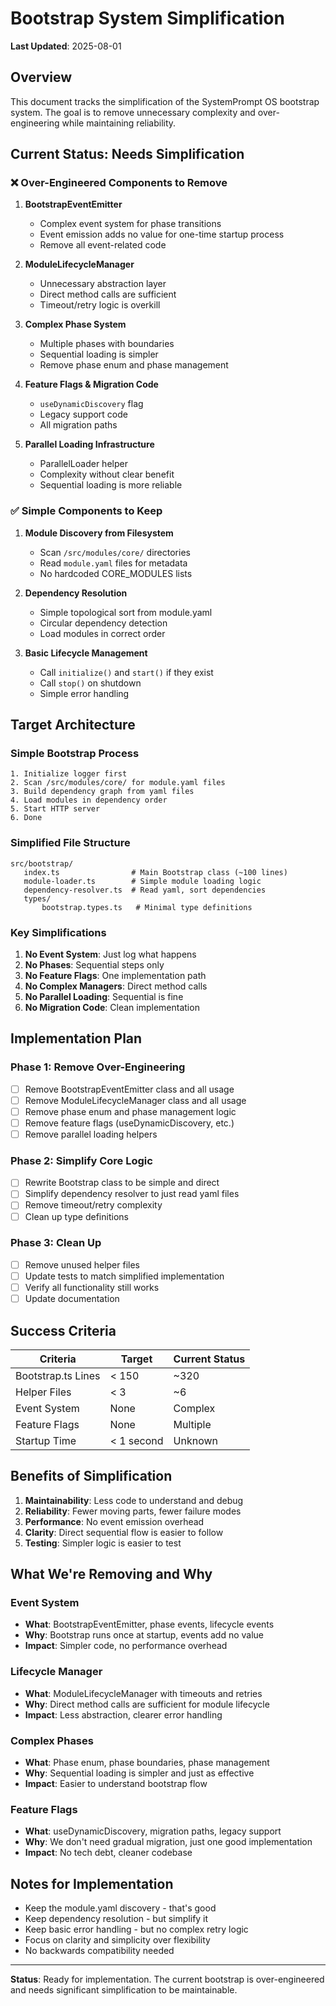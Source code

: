 # Bootstrap System Simplification

**Last Updated**: 2025-08-01

## Overview

This document tracks the simplification of the SystemPrompt OS bootstrap system. The goal is to remove unnecessary complexity and over-engineering while maintaining reliability.

## Current Status: Needs Simplification

### ❌ Over-Engineered Components to Remove

1. **BootstrapEventEmitter**
   - Complex event system for phase transitions
   - Event emission adds no value for one-time startup process
   - Remove all event-related code

2. **ModuleLifecycleManager** 
   - Unnecessary abstraction layer
   - Direct method calls are sufficient
   - Timeout/retry logic is overkill

3. **Complex Phase System**
   - Multiple phases with boundaries
   - Sequential loading is simpler
   - Remove phase enum and phase management

4. **Feature Flags & Migration Code**
   - `useDynamicDiscovery` flag
   - Legacy support code
   - All migration paths

5. **Parallel Loading Infrastructure**
   - ParallelLoader helper
   - Complexity without clear benefit
   - Sequential loading is more reliable

### ✅ Simple Components to Keep

1. **Module Discovery from Filesystem**
   - Scan `/src/modules/core/` directories
   - Read `module.yaml` files for metadata
   - No hardcoded CORE_MODULES lists

2. **Dependency Resolution**
   - Simple topological sort from module.yaml
   - Circular dependency detection
   - Load modules in correct order

3. **Basic Lifecycle Management**
   - Call `initialize()` and `start()` if they exist
   - Call `stop()` on shutdown
   - Simple error handling

## Target Architecture

### Simple Bootstrap Process
```
1. Initialize logger first
2. Scan /src/modules/core/ for module.yaml files
3. Build dependency graph from yaml files
4. Load modules in dependency order
5. Start HTTP server
6. Done
```

### Simplified File Structure
```
src/bootstrap/
   index.ts                # Main Bootstrap class (~100 lines)
   module-loader.ts        # Simple module loading logic
   dependency-resolver.ts  # Read yaml, sort dependencies
   types/
       bootstrap.types.ts   # Minimal type definitions
```

### Key Simplifications

1. **No Event System**: Just log what happens
2. **No Phases**: Sequential steps only
3. **No Feature Flags**: One implementation path
4. **No Complex Managers**: Direct method calls
5. **No Parallel Loading**: Sequential is fine
6. **No Migration Code**: Clean implementation

## Implementation Plan

### Phase 1: Remove Over-Engineering
- [ ] Remove BootstrapEventEmitter class and all usage
- [ ] Remove ModuleLifecycleManager class and all usage  
- [ ] Remove phase enum and phase management logic
- [ ] Remove feature flags (useDynamicDiscovery, etc.)
- [ ] Remove parallel loading helpers

### Phase 2: Simplify Core Logic
- [ ] Rewrite Bootstrap class to be simple and direct
- [ ] Simplify dependency resolver to just read yaml files
- [ ] Remove timeout/retry complexity
- [ ] Clean up type definitions

### Phase 3: Clean Up
- [ ] Remove unused helper files
- [ ] Update tests to match simplified implementation
- [ ] Verify all functionality still works
- [ ] Update documentation

## Success Criteria

| Criteria | Target | Current Status |
|----------|---------|----------------|
| Bootstrap.ts Lines | < 150 | ~320 |
| Helper Files | < 3 | ~6 |
| Event System | None | Complex |
| Feature Flags | None | Multiple |
| Startup Time | < 1 second | Unknown |

## Benefits of Simplification

1. **Maintainability**: Less code to understand and debug
2. **Reliability**: Fewer moving parts, fewer failure modes  
3. **Performance**: No event emission overhead
4. **Clarity**: Direct sequential flow is easier to follow
5. **Testing**: Simpler logic is easier to test

## What We're Removing and Why

### Event System
- **What**: BootstrapEventEmitter, phase events, lifecycle events
- **Why**: Bootstrap runs once at startup, events add no value
- **Impact**: Simpler code, no performance overhead

### Lifecycle Manager
- **What**: ModuleLifecycleManager with timeouts and retries
- **Why**: Direct method calls are sufficient for module lifecycle
- **Impact**: Less abstraction, clearer error handling

### Complex Phases
- **What**: Phase enum, phase boundaries, phase management
- **Why**: Sequential loading is simpler and just as effective
- **Impact**: Easier to understand bootstrap flow

### Feature Flags
- **What**: useDynamicDiscovery, migration paths, legacy support
- **Why**: We don't need gradual migration, just one good implementation
- **Impact**: No tech debt, cleaner codebase

## Notes for Implementation

- Keep the module.yaml discovery - that's good
- Keep dependency resolution - but simplify it
- Keep basic error handling - but no complex retry logic
- Focus on clarity and simplicity over flexibility
- No backwards compatibility needed

---

**Status**: Ready for implementation. The current bootstrap is over-engineered and needs significant simplification to be maintainable.